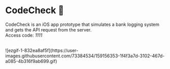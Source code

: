# CodeCheck 🔐


CodeCheck is an iOS app prototype that simulates a bank logging system and gets the API request from the server.<br>
Access code: <i>1111</i>

<br>
![ezgif-1-832ea8af5f](https://user-images.githubusercontent.com/73384534/159156353-1f4f3a7d-3102-467d-a085-4b316f9ab699.gif)
